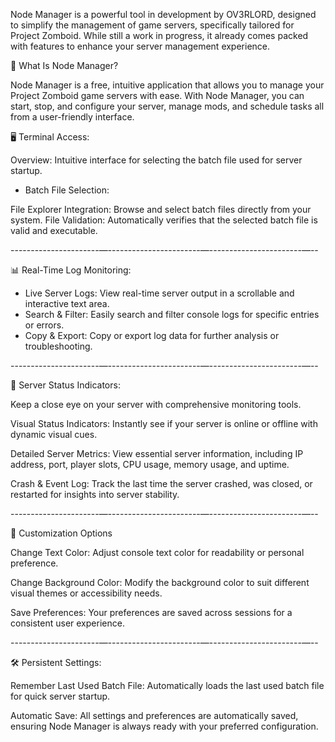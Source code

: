 Node Manager is a powerful tool in development by OV3RLORD, designed to simplify the management of game servers, specifically tailored for Project Zomboid. While still a work in progress, it already comes packed with features to enhance your server management experience.

📂 What Is Node Manager?

Node Manager is a free, intuitive application that allows you to manage your Project Zomboid game servers with ease. With Node Manager, you can start, stop, and configure your server, manage mods, and schedule tasks all from a user-friendly interface. 


🖥️ Terminal Access:

Overview: Intuitive interface for selecting the batch file used for server startup.

- Batch File Selection:

File Explorer Integration: Browse and select batch files directly from your system. 
File Validation: Automatically verifies that the selected batch file is valid and executable.

----------------------—-----------------------—-----------------------—--

📊 Real-Time Log Monitoring:

- Live Server Logs: View real-time server output in a scrollable and interactive text area.
- Search & Filter: Easily search and filter console logs for specific entries or errors.
- Copy & Export: Copy or export log data for further analysis or troubleshooting.

----------------------—-----------------------—-----------------------—--

🔄 Server Status Indicators:

Keep a close eye on your server with comprehensive monitoring tools.

Visual Status Indicators: Instantly see if your server is online or offline with dynamic visual cues.

Detailed Server Metrics: View essential server information, including IP address, port, player slots, CPU usage, memory usage, and uptime.

Crash & Event Log: Track the last time the server crashed, was closed, or restarted for insights into server stability.

----------------------—-----------------------—-----------------------—--

🎨 Customization Options

Change Text Color: Adjust console text color for readability or personal preference.

Change Background Color: Modify the background color to suit different visual themes or accessibility needs.

Save Preferences: Your preferences are saved across sessions for a consistent user experience.

----------------------—-----------------------—-----------------------—--

🛠️ Persistent Settings:

Remember Last Used Batch File: Automatically loads the last used batch file for quick server startup.

Automatic Save: All settings and preferences are automatically saved, ensuring Node Manager is always ready with your preferred configuration.

